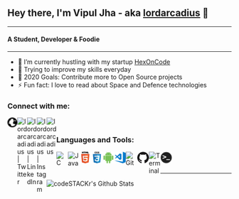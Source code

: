 ## Hey there, I'm Vipul Jha - aka [lordarcadius][website] 👋
---
#### A Student, Developer & Foodie
---
- 🔭 I’m currently hustling with my startup [HexOnCode](https://hexoncode.com)
- 🌱 Trying to improve my skills everyday
- 🥅 2020 Goals: Contribute more to Open Source projects
- ⚡ Fun fact: I love to read about Space and Defence technologies

### Connect with me:

[<img align="left" alt="vipuljha.com" width="22px" src="https://raw.githubusercontent.com/iconic/open-iconic/master/svg/globe.svg" />][website]
[<img align="left" alt="lordarcadius | Twitter" width="22px" src="https://cdn.jsdelivr.net/npm/simple-icons@v3/icons/twitter.svg" />][twitter]
[<img align="left" alt="lordarcadius | LinkedIn" width="22px" src="https://cdn.jsdelivr.net/npm/simple-icons@v3/icons/linkedin.svg" />][linkedin]
[<img align="left" alt="lordarcadius | Instagram" width="22px" src="https://cdn.jsdelivr.net/npm/simple-icons@v3/icons/instagram.svg" />][instagram]
[<img align="left" alt="lordarcadius" width="22px" src="https://cdn.jsdelivr.net/npm/simple-icons@v3/icons/facebook.svg" />][facebook]

<br />

### Languages and Tools:

<img align="left" alt="C" width="26px" src="https://img.icons8.com/color/48/000000/c-programming.png" />

<img align="left" alt="Java" width="26px" src="https://img.icons8.com/color/48/000000/java-coffee-cup-logo.png" />

<img align="left" alt="HTML5" width="26px" src="https://raw.githubusercontent.com/github/explore/80688e429a7d4ef2fca1e82350fe8e3517d3494d/topics/html/html.png" />

<img align="left" alt="CSS3" width="26px" src="https://raw.githubusercontent.com/github/explore/80688e429a7d4ef2fca1e82350fe8e3517d3494d/topics/css/css.png" />

<img align="left" alt="Android" width="26px" src="https://raw.githubusercontent.com/github/explore/80688e429a7d4ef2fca1e82350fe8e3517d3494d/topics/android/android.png" />

<img align="left" alt="Visual Studio Code" width="26px" src="https://raw.githubusercontent.com/github/explore/80688e429a7d4ef2fca1e82350fe8e3517d3494d/topics/visual-studio-code/visual-studio-code.png" />

<img align="left" alt="Git" width="26px" src="https://img.icons8.com/color/48/000000/git.png" />

<img align="left" alt="GitHub" width="26px" src="https://raw.githubusercontent.com/github/explore/78df643247d429f6cc873026c0622819ad797942/topics/github/github.png" />

<img align="left" alt="Terminal" width="26px" src="https://img.icons8.com/ios-filled/50/000000/linux.png" />

<img align="left" alt="Terminal" width="26px" src="https://raw.githubusercontent.com/github/explore/80688e429a7d4ef2fca1e82350fe8e3517d3494d/topics/terminal/terminal.png" />


<br />
<br />

---

<img align="left" alt="codeSTACKr's Github Stats" src="https://github-readme-stats.vercel.app/api?username=lordarcadius&show_icons=true&hide_border=true&count_private=true" /> <br><br>

[website]: https://www.vipuljha.com
[twitter]: https://twitter.com/lordarcadius
[instagram]: https://instagram.com/lordarcadius
[linkedin]: https://linkedin.com/in/lordarcadius
[facebook]: https://facebook.com/lordarcadius
[xda]: https://forum.xda-developers.com/member.php?u=6546022
